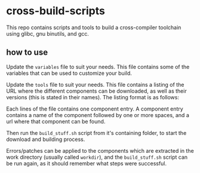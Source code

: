 # cross-build-scripts

This repo contains scripts and tools to build a cross-compiler toolchain using
glibc, gnu binutils, and gcc.

## how to use

Update the `variables` file to suit your needs. This file contains some of the
variables that can be used to customize your build.

Update the `tools` file to suit your needs. This file contains a listing of the
URL where the different components can be downloaded, as well as their versions
(this is stated in their names).
The listing format is as follows:

Each lines of the file contains one component entry. A component entry contains
a name of the component followed by one or more spaces, and a url where that
component can be found.

Then run the `build_stuff.sh` script from it's containing folder, to start the
download and building process.

Errors/patches can be applied to the components which are extracted in the 
work directory (usually called `workdir`), and the `build_stuff.sh` script
can be run again, as it should remember what steps were successful.

